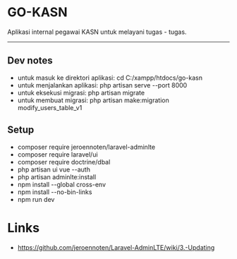 # GO-KASN

Aplikasi internal pegawai KASN untuk melayani tugas - tugas.

---

## Dev notes

- untuk masuk ke direktori aplikasi: cd C:/xampp/htdocs/go-kasn
- untuk menjalankan aplikasi: php artisan serve --port 8000
- untuk eksekusi migrasi: php artisan migrate
- untuk membuat migrasi: php artisan make:migration modify_users_table_v1

## Setup
- composer require jeroennoten/laravel-adminlte
- composer require laravel/ui
- composer require doctrine/dbal
- php artisan ui vue --auth
- php artisan adminlte:install
- npm install --global cross-env
- npm install --no-bin-links
- npm run dev

# Links
- https://github.com/jeroennoten/Laravel-AdminLTE/wiki/3.-Updating
